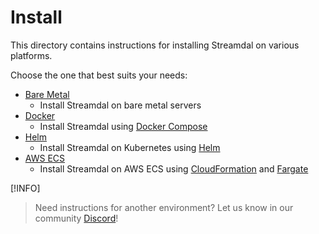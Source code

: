 Install
=======
This directory contains instructions for installing Streamdal on various platforms. 

Choose the one that best suits your needs:

* [Bare Metal](bare-metal)
  * Install Streamdal on bare metal servers
* [Docker](docker )
  * Install Streamdal using [Docker Compose](https://docs.docker.com/compose/)
* [Helm](helm)
  * Install Streamdal on Kubernetes using [Helm](https://helm.sh/)
* [AWS ECS](ecs)
  * Install Streamdal on AWS ECS using [CloudFormation](https://aws.amazon.com/cloudformation/) and [Fargate](https://aws.amazon.com/fargate/)
    
[!INFO]
> Need instructions for another environment? Let us know in our community [Discord](https://discord.gg/3qkZ2VJ)!
